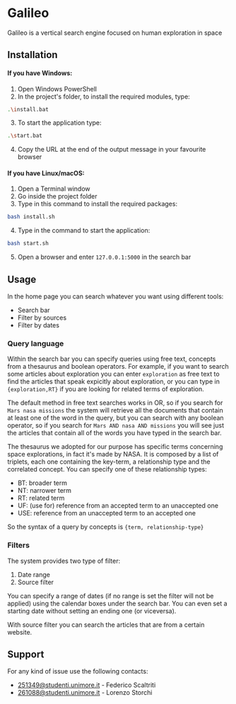 # Galileo

Galileo is a vertical search engine focused on human exploration in space

## Installation

#### If you have Windows:

1. Open Windows PowerShell
2. In the project's folder, to install the required modules, type: 
```bash
.\install.bat 
```
3. To start the application type: 
```bash
.\start.bat 
```
4. Copy the URL at the end of the output message in your favourite browser

#### If you have Linux/macOS:

1. Open a Terminal window
2. Go inside the project folder
3. Type in this command to install the required packages:
```bash
bash install.sh
```
4. Type in the command to start the application:
```bash
bash start.sh
```
5. Open a browser and enter `127.0.0.1:5000` in the search bar

## Usage

In the home page you can search whatever you want using different tools:
- Search bar
- Filter by sources
- Filter by dates

### Query language

Within the search bar you can specify queries using free text, concepts from a thesaurus and boolean operators.
For example, if you want to search some articles about exploration you can enter `exploration` as free text to find the articles that speak expicitly about exploration, or you can type in `{exploration,RT}` if you are looking for related terms of exploration.

The default method in free text searches works in OR, so if you search for `Mars nasa missions` the system will retrieve all the documents that contain at least one of the word in the query, but you can search with any boolean operator, so if you search for `Mars AND nasa AND missions` you will see just the articles that contain all of the words you have typed in the search bar.

The thesaurus we adopted for our purpose has specific terms concerning space explorations, in fact it's made by NASA. It is composed by a list of triplets, each one containing the key-term, a relationship type and the correlated concept. 
You can specify one of these relationship types:
- BT: broader term
- NT: narrower term
- RT: related term
- UF: (use for) reference from an accepted term to an unaccepted one
- USE: reference from an unaccepted term to an accepted one

So the syntax of a query by concepts is `{term, relationship-type}`

### Filters

The system provides two type of filter:
1. Date range
2. Source filter

You can specify a range of dates (if no range is set the filter will not be applied) using the calendar boxes under the search bar. You can even set a starting date without setting an ending one (or viceversa).

With source filter you can search the articles that are from a certain website.

## Support

For any kind of issue use the following contacts:
- 251349@studenti.unimore.it - Federico Scaltriti
- 261088@studenti.unimore.it - Lorenzo Storchi

